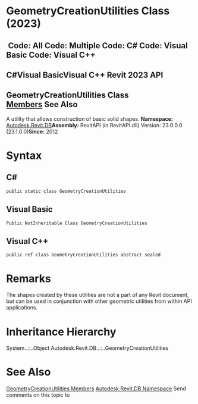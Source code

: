 # GeometryCreationUtilities Class (2023)

﻿
 Code: All Code: Multiple Code: C# Code: Visual Basic Code: Visual C++   
---  
C#Visual BasicVisual C++
Revit 2023 API  
---  
GeometryCreationUtilities Class  
[Members](28337984-cc15-72d7-f305-fafcac75d695.md "GeometryCreationUtilities Members") See Also  
---  
A utility that allows construction of basic solid shapes. 
**Namespace:** [Autodesk.Revit.DB](87546ba7-461b-c646-cbb1-2cb8f5bff8b2.md "Autodesk.Revit.DB Namespace")**Assembly:** RevitAPI (in RevitAPI.dll) Version: 23.0.0.0 (23.1.0.0)**Since:** 2012 
# Syntax
C#  
---  
```text
public static class GeometryCreationUtilities
```
  
Visual Basic  
---  
```text
Public NotInheritable Class GeometryCreationUtilities
```
  
Visual C++  
---  
```text
public ref class GeometryCreationUtilities abstract sealed
```
  
# Remarks
The shapes created by these utilities are not a part of any Revit document, but can be used in conjunction with other geometric utilities from within API applications. 
# Inheritance Hierarchy
System..::..Object Autodesk.Revit.DB..::..GeometryCreationUtilities
# See Also
[GeometryCreationUtilities Members](28337984-cc15-72d7-f305-fafcac75d695.md "GeometryCreationUtilities Members")
[Autodesk.Revit.DB Namespace](87546ba7-461b-c646-cbb1-2cb8f5bff8b2.md "Autodesk.Revit.DB Namespace")
Send comments on this topic to 